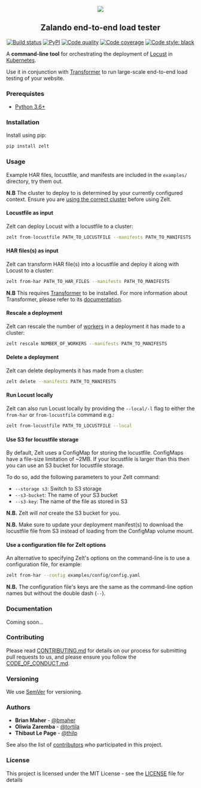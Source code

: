 <p align="center"><img src="images/zelt.png"/></p>

<h2 align="center">Zalando end-to-end load tester</h2>

<p align="center">
<a href="https://travis-ci.org/zalando-incubator/zelt"><img alt="Build status" src="https://travis-ci.org/zalando-incubator/zelt.svg?branch=master"></a>
<a href="https://pypi.org/project/zelt"><img alt="PyPI" src="https://badgen.net/pypi/v/zelt"></a>
<a href="https://www.codacy.com/app/bmaher/zelt?utm_source=github.com&amp;utm_medium=referral&amp;utm_content=zalando-incubator/zelt&amp;utm_campaign=Badge_Grade"><img alt="Code quality" src="https://api.codacy.com/project/badge/Grade/a74dee2bbbd64da8951a3cec5059dda3"></a>
<a href="https://www.codacy.com/app/bmaher/zelt?utm_source=github.com&amp;utm_medium=referral&amp;utm_content=zalando-incubator/zelt&amp;utm_campaign=Badge_Coverage"><img alt="Code coverage" src="https://api.codacy.com/project/badge/Coverage/a74dee2bbbd64da8951a3cec5059dda3"></a>
<a href="https://github.com/ambv/black"><img alt="Code style: black" src="https://badgen.net/badge/code%20style/black/000"></a>
</p>

A **command-line tool** for orchestrating the deployment of [Locust][] in [Kubernetes][].

Use it in conjunction with [Transformer][] to run large-scale end-to-end load testing of your website.

### Prerequistes

- [Python 3.6+][]

### Installation

Install using pip:

```bash
pip install zelt
```

### Usage

Example HAR files, locustfile, and manifests are included in the `examples/` directory, try them out.

**N.B** The cluster to deploy to is determined by your currently configured context. Ensure you are [using the correct cluster][] before using Zelt.

#### Locustfile as input

Zelt can deploy Locust with a locustfile to a cluster:

```bash
zelt from-locustfile PATH_TO_LOCUSTFILE --manifests PATH_TO_MANIFESTS
```

#### HAR files(s) as input

Zelt can transform HAR file(s) into a locustfile and deploy it along with Locust to a cluster:

```bash
zelt from-har PATH_TO_HAR_FILES --manifests PATH_TO_MANIFESTS
```

**N.B** This requires [Transformer][] to be installed. For more information about Transformer, please refer to its [documentation][].

#### Rescale a deployment

Zelt can rescale the number of [workers][] in a deployment it has made to a cluster:

```bash
zelt rescale NUMBER_OF_WORKERS --manifests PATH_TO_MANIFESTS
```

#### Delete a deployment

Zelt can delete deployments it has made from a cluster:

```bash
zelt delete --manifests PATH_TO_MANIFESTS
```

#### Run Locust locally

Zelt can also run Locust locally by providing the `--local/-l` flag to either the `from-har` or `from-locustfile` command e.g.:

```bash
zelt from-locustfile PATH_TO_LOCUSTFILE --local
```

#### Use S3 for locustfile storage

By default, Zelt uses a ConfigMap for storing the locustfile. ConfigMaps have a file-size limitation of ~2MB. If your locustfile is larger than this then you can use an S3 bucket for locustfile storage.

To do so, add the following parameters to your Zelt command:

- `--storage s3`: Switch to S3 storage
- `--s3-bucket`: The name of your S3 bucket
- `--s3-key`: The name of the file as stored in S3

**N.B.** Zelt will _not_ create the S3 bucket for you.

**N.B.** Make sure to update your deployment manifest(s) to download the locustfile file from S3 instead of loading from the ConfigMap volume mount.

#### Use a configuration file for Zelt options

An alternative to specifying Zelt's options on the command-line is to use a configuration file, for example:

```bash
zelt from-har --config examples/config/config.yaml
```

**N.B.** The configuration file's keys are the same as the command-line option names but without the double dash (`--`).

### Documentation

Coming soon...

### Contributing

Please read [CONTRIBUTING.md](CONTRIBUTING.md) for details on our process for submitting pull requests to us, and please ensure you follow the [CODE_OF_CONDUCT.md](CODE_OF_CONDUCT.md).

### Versioning

We use [SemVer][] for versioning.

### Authors

- **Brian Maher** - [@bmaher][]
- **Oliwia Zaremba** - [@tortila][]
- **Thibaut Le Page** - [@thilp][]

See also the list of [contributors](CONTRIBUTORS.md) who participated in this project.

### License

This project is licensed under the MIT License - see the [LICENSE](LICENSE) file for details

[Locust]: https://locust.io/
[Kubernetes]: https://kubernetes.io/
[Transformer]: https://github.com/zalando-incubator/transformer
[Python 3.6+]: https://www.python.org/downloads/
[using the correct cluster]: https://kubernetes.io/docs/reference/kubectl/cheatsheet/#kubectl-context-and-configuration
[documentation]: https://transformer.readthedocs.io/
[workers]: https://docs.locust.io/en/stable/running-locust-distributed.html
[@bmaher]: https://github.com/bmaher
[@tortila]: https://github.com/tortila
[@thilp]: https://github.com/thilp
[SemVer]: http://semver.org/
